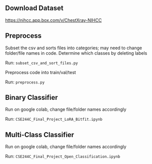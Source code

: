 ## Download Dataset
https://nihcc.app.box.com/v/ChestXray-NIHCC

## Preprocess 
Subset the csv and sorts files into categories; may need to change folder/file names in code.
Determine which classes by deleting labels 

Run: ```subset_csv_and_sort_files.py```

Preprocess code into train/val/test

Run: ```preprocess.py```

## Binary Classifier
Run on google colab, change file/folder names accordingly

Run: ```CSE244C_Final_Project_LoRA_Bitfit.ipynb```

## Multi-Class Classifier
Run on google colab, change file/folder names accordingly

Run: ```CSE244C_Final_Project_Open_Classification.ipynb```
